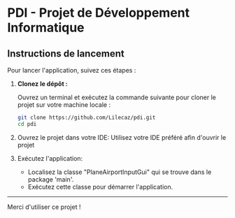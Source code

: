 # PDI - Projet de Développement Informatique

## Instructions de lancement

Pour lancer l'application, suivez ces étapes :

1. **Clonez le dépôt :**

   Ouvrez un terminal et exécutez la commande suivante pour cloner le projet sur votre machine locale :
   ```bash
   git clone https://github.com/Lilecaz/pdi.git
   cd pdi

2. Ouvrez le projet dans votre IDE:
    Utilisez votre IDE préféré afin d'ouvrir le projet
   
3. Exécutez l'application:
    - Localisez la classe "PlaneAirportInputGui" qui se trouve dans le package 'main'.
    - Exécutez cette classe pour démarrer l'application.

---

Merci d'utiliser ce projet !
